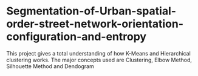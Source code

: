 # Segmentation-of-Urban-spatial-order-street-network-orientation-configuration-and-entropy
This project gives a total understanding of how K-Means and Hierarchical clustering works. The major concepts used are Clustering, Elbow Method, Silhouette Method and Dendogram 
